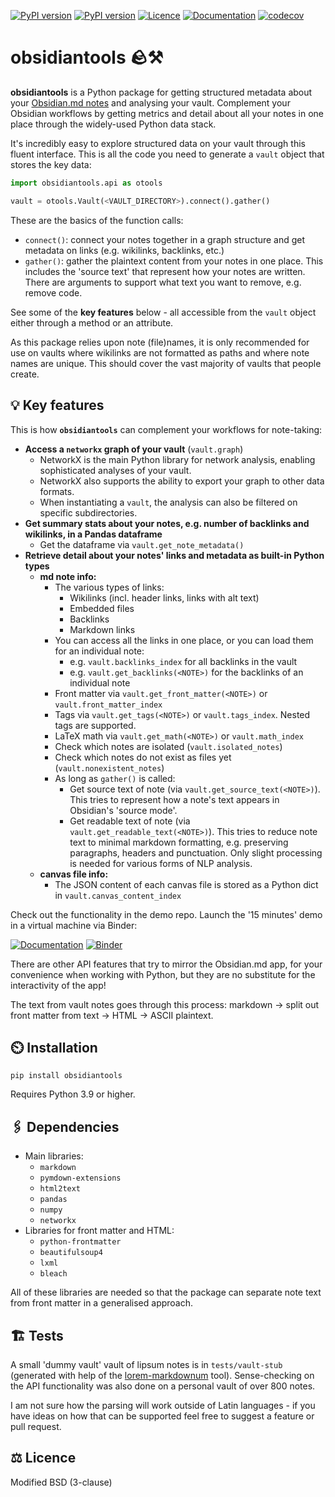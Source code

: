 [![PyPI version](https://badge.fury.io/py/obsidiantools.svg)](https://badge.fury.io/py/obsidiantools) [![PyPI version](https://img.shields.io/pypi/pyversions/obsidiantools.svg)](https://badge.fury.io/py/obsidiantools)
[![Licence](https://img.shields.io/badge/License-BSD%203--Clause-blue.svg)](https://github.com/mfarragher/obsidiantools/blob/main/LICENSE) [![Documentation](https://img.shields.io/badge/docs-obsidiantools--demo-orange)](https://github.com/mfarragher/obsidiantools-demo) [![codecov](https://codecov.io/gh/mfarragher/obsidiantools/branch/main/graph/badge.svg)](https://codecov.io/gh/mfarragher/obsidiantools)

# obsidiantools 🪨⚒️
**obsidiantools** is a Python package for getting structured metadata about your [Obsidian.md notes](https://obsidian.md/) and analysing your vault.  Complement your Obsidian workflows by getting metrics and detail about all your notes in one place through the widely-used Python data stack.

It's incredibly easy to explore structured data on your vault through this fluent interface.  This is all the code you need to generate a `vault` object that stores the key data:

```python
import obsidiantools.api as otools

vault = otools.Vault(<VAULT_DIRECTORY>).connect().gather()
```

These are the basics of the function calls:
- `connect()`: connect your notes together in a graph structure and get metadata on links (e.g. wikilinks, backlinks, etc.)
- `gather()`: gather the plaintext content from your notes in one place.  This includes the 'source text' that represent how your notes are written.  There are arguments to support what text you want to remove, e.g. remove code.

See some of the **key features** below - all accessible from the `vault` object either through a method or an attribute.

As this package relies upon note (file)names, it is only recommended for use on vaults where wikilinks are not formatted as paths and where note names are unique.  This should cover the vast majority of vaults that people create.

## 💡 Key features
This is how **`obsidiantools`** can complement your workflows for note-taking:
- **Access a `networkx` graph of your vault** (`vault.graph`)
    - NetworkX is the main Python library for network analysis, enabling sophisticated analyses of your vault.
    - NetworkX also supports the ability to export your graph to other data formats.
    - When instantiating a `vault`, the analysis can also be filtered on specific subdirectories.
- **Get summary stats about your notes, e.g. number of backlinks and wikilinks, in a Pandas dataframe**
    - Get the dataframe via `vault.get_note_metadata()`
- **Retrieve detail about your notes' links and metadata as built-in Python types**
    - **md note info:**
        - The various types of links:
            - Wikilinks (incl. header links, links with alt text)
            - Embedded files
            - Backlinks
            - Markdown links
        - You can access all the links in one place, or you can load them for an individual note:
            - e.g. `vault.backlinks_index` for all backlinks in the vault
            - e.g. `vault.get_backlinks(<NOTE>)` for the backlinks of an individual note
        - Front matter via `vault.get_front_matter(<NOTE>)` or `vault.front_matter_index`
        - Tags via `vault.get_tags(<NOTE>)` or `vault.tags_index`.  Nested tags are supported.
        - LaTeX math via `vault.get_math(<NOTE>)` or `vault.math_index`
        - Check which notes are isolated (`vault.isolated_notes`)
        - Check which notes do not exist as files yet (`vault.nonexistent_notes`)
        - As long as `gather()` is called:
            - Get source text of note (via `vault.get_source_text(<NOTE>)`).  This tries to represent how a note's text appears in Obsidian's 'source mode'.
            - Get readable text of note (via `vault.get_readable_text(<NOTE>)`).  This tries to reduce note text to minimal markdown formatting, e.g. preserving paragraphs, headers and punctuation.  Only slight processing is needed for various forms of NLP analysis.
    - **canvas file info:**
        - The JSON content of each canvas file is stored as a Python dict in `vault.canvas_content_index`

Check out the functionality in the demo repo.  Launch the '15 minutes' demo in a virtual machine via Binder:

[![Documentation](https://img.shields.io/badge/docs-obsidiantools--demo-orange)](https://github.com/mfarragher/obsidiantools-demo) [![Binder](https://mybinder.org/badge_logo.svg)](https://mybinder.org/v2/gh/mfarragher/obsidiantools-demo/HEAD?filepath=obsidiantools%20in%2015%20minutes.ipynb)

There are other API features that try to mirror the Obsidian.md app, for your convenience when working with Python, but they are no substitute for the interactivity of the app!

The text from vault notes goes through this process: markdown → split out front matter from text → HTML → ASCII plaintext.

## ⏲️ Installation
``pip install obsidiantools``

Requires Python 3.9 or higher.

## 🖇️ Dependencies
- Main libraries:
    - `markdown`
    - `pymdown-extensions`
    - `html2text`
    - `pandas`
    - `numpy`
    - `networkx`
- Libraries for front matter and HTML:
    - `python-frontmatter`
    - `beautifulsoup4`
    - `lxml`
    - `bleach`

All of these libraries are needed so that the package can separate note text from front matter in a generalised approach.

## 🏗️ Tests
A small 'dummy vault' vault of lipsum notes is in `tests/vault-stub` (generated with help of the [lorem-markdownum](https://github.com/jaspervdj/lorem-markdownum) tool).  Sense-checking on the API functionality was also done on a personal vault of over 800 notes.

I am not sure how the parsing will work outside of Latin languages - if you have ideas on how that can be supported feel free to suggest a feature or pull request.

## ⚖️ Licence
Modified BSD (3-clause)
